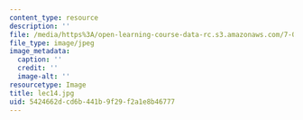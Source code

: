 ```yaml
---
content_type: resource
description: ''
file: /media/https%3A/open-learning-course-data-rc.s3.amazonaws.com/7-012-introduction-to-biology-fall-2004/5424662dcd6b441b9f29f2a1e8b46777_lec14.jpg
file_type: image/jpeg
image_metadata:
  caption: ''
  credit: ''
  image-alt: ''
resourcetype: Image
title: lec14.jpg
uid: 5424662d-cd6b-441b-9f29-f2a1e8b46777
---
```

